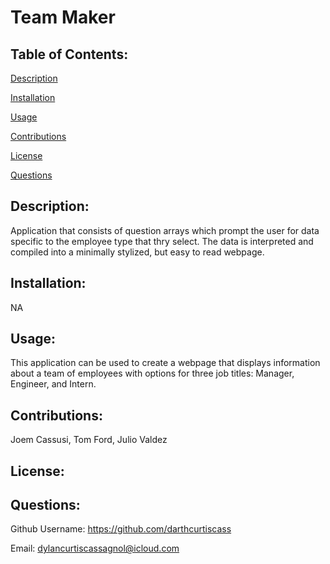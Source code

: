 # Team Maker

## Table of Contents: 
[Description](#description)

[Installation](#installation)

[Usage](#usage)

[Contributions](#contributions)

[License](#license)

[Questions](#questions)

## Description: 
Application that consists of question arrays which prompt the user for data specific to the employee type that thry select. The data is interpreted and compiled into a minimally stylized, but easy to read webpage.

## Installation: 
NA

## Usage: 
This application can be used to create a webpage that displays information about a team of employees with options for three job titles: Manager, Engineer, and Intern. 

## Contributions: 
Joem Cassusi, Tom Ford, Julio Valdez

## License: 




## Questions: 
Github Username: https://github.com/darthcurtiscass


Email: dylancurtiscassagnol@icloud.com
